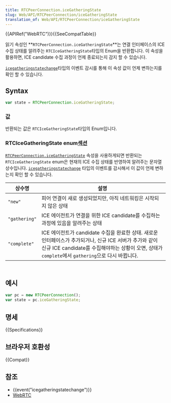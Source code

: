 ```yaml
---
title: RTCPeerConnection.iceGatheringState
slug: Web/API/RTCPeerConnection/iceGatheringState
translation_of: Web/API/RTCPeerConnection/iceGatheringState
---
```

{{APIRef("WebRTC")}}{{SeeCompatTable}}

읽기 속성인 **`RTCPeerConnection.iceGatheringState`**는 연결 인터페이스의 ICE 수집 상태를 알려주는 `RTCIceGatheringState`타입의 Enum을 반환합니다. 이 속성을 활용하면, ICE candidate 수집 과정이 언제 종료되는지 감지 할 수 있습니다.

[`icegatheringstatechange`](/en-US/docs/Web/API/RTCPeerConnection/icegatheringstatechange_event)타입의 이벤트 감시를 통해 이 속성 값이 언제 변하는지를 확인 할 수 있습니다.

## Syntax

```js
var state = RTCPeerConnection.iceGatheringState;
```

### 값

반환되는 값은 `RTCIceGatheringState`타입의 Enum입니다.

### RTCIceGatheringState enum[섹션](/ko/docs/Web/API/RTCPeerConnection#RTCIceGatheringState_enum)

[`RTCPeerConnection.iceGatheringState`](/ko/docs/Web/API/RTCPeerConnection/iceGatheringState) 속성을 사용하게되면 반환되는 `RTCIceGatheringState` enum은 현재의 ICE 수집 상태를 반영하여 알려주는 문자열 상수입니다. [`icegatheringstatechange`](https://developer.mozilla.org/ko/docs/Web/Reference/Events/icegatheringstatechange) 타입의 이벤트를 감시해서 이 값이 언제 변하는지 확인 할 수 있습니다.

| 상수명        | 설명                                                                                                                                                                                                         |
| ------------- | ------------------------------------------------------------------------------------------------------------------------------------------------------------------------------------------------------------ |
| `"new"`       | 피어 연결이 새로 생성되었지만, 아직 네트워킹은 시작되지 않은 상태                                                                                                                                            |
| `"gathering"` | ICE 에이전트가 연결을 위한 ICE candidate를 수집하는 과정에 있음을 알려주는 상태                                                                                                                              |
| `"complete"`  | ICE 에이전트가 candidate 수집을 완료한 상태. 새로운 인터페이스가 추가되거나, 신규 ICE 서버가 추가와 같이 신규 ICE candidate를 수집해야하는 상황이 오면, 상태가 `complete`에서 `gathering`으로 다시 바뀝니다. |

## <br>예시

```js
var pc = new RTCPeerConnection();
var state = pc.iceGatheringState;
```

## 명세

{{Specifications}}

## 브라우저 호환성

{{Compat}}

## 참조

- {{event("icegatheringstatechange")}}
- [WebRTC](/ko/docs/Web/Guide/API/WebRTC)
